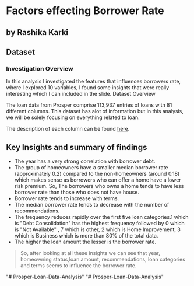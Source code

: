 # Factors effecting Borrower Rate
## by Rashika Karki


## Dataset


### Investigation Overview

In this analysis I investigated the features that influences borrowers rate, where I explored 10 variables, I found some insights that were really interesting which I can included in the slide.
Dataset Overview

The loan data from Prosper comprise 113,937 entries of loans with 81 different columns. This dataset has alot of information but in this analysis, we will be solely focusing on everything related to loan.

The description of each column can be found [here](https://docs.google.com/spreadsheets/d/1gDyi_L4UvIrLTEC6Wri5nbaMmkGmLQBk-Yx3z0XDEtI/edit#gid=0).



## Key Insights and summary of findings

- The year has a very strong correlation with borrower debt.
- The group of homeowners have a smaller median borrower rate (approximately 0.2) compared to the non-homeowners (around 0.18) which makes sense as borrowers who can offer a home have a lower risk premium. So, The borrowers who owns a home tends to have less borrower rate than those who does not have house.
- Borrower rate tends to increase with terms.
- The median borrower rate tends to decrease with the number of recommendations. 
- The frequency reduces rapidly over the first five loan categories.1 which is "Debt Consolidation" has the highest frequency followed by 0 which is "Not Available" , 7 which is other, 2 which is Home Improvement, 3 which is Business which is more than 80% of the total data.
- The higher the loan amount the lesser is the borrower rate.

>So, after looking at all these insights we can see that year, homeowning status,loan amount, recommendations, loan categories and terms seems to influence the borrower rate.

"# Prosper-Loan-Data-Analysis" 
"# Prosper-Loan-Data-Analysis" 
